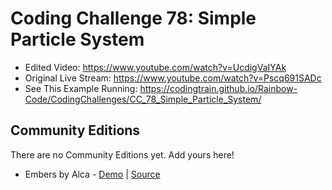 # Coding Challenge 78: Simple Particle System
* Edited Video: https://www.youtube.com/watch?v=UcdigVaIYAk
* Original Live Stream: https://www.youtube.com/watch?v=Pscq691SADc
* See This Example Running: https://codingtrain.github.io/Rainbow-Code/CodingChallenges/CC_78_Simple_Particle_System/


## Community Editions
There are no Community Editions yet. Add yours here!

- Embers by Alca - [Demo](https://codepen.io/Alca/full/MEVaBg) | [Source](https://codepen.io/Alca/pen/MEVaBg/right)
